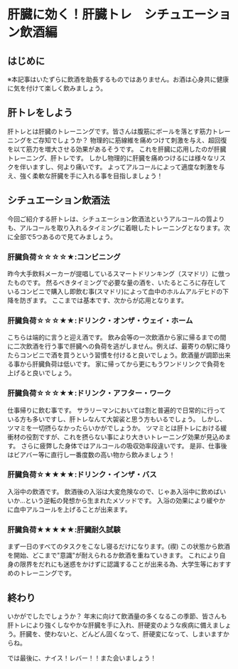 # 肝臓に効く！肝臓トレ　シチュエーション飲酒編

## はじめに
※本記事はいたずらに飲酒を助長するものではありません。お酒は心身共に健康に気を付けて楽しく飲みましょう。

## 肝トレをしよう
肝トレとは肝臓のトレーニングです。皆さんは腹筋にボールを落とす筋力トレーニングをご存知でしょうか？
物理的に筋線維を痛めつけて刺激を与え、超回復を以て筋力を増大させる効果があるそうです。
これを肝臓に応用したのが肝臓トレーニング、肝トレです。
しかし物理的に肝臓を痛めつけるには様々なリスクを伴いますし、何より痛いです。
よってアルコールによって適度な刺激を与え、強く柔軟な肝臓を手に入れる事を目指しましょう！

## シチュエーション飲酒法
今回ご紹介する肝トレは、シチュエーション飲酒法というアルコールの質よりも、アルコールを取り入れるタイミングに着眼したトレーニングとなります。次に全部で5つあるので見てみましょう。

### 肝臓負荷☆☆☆☆★:コンビニング
昨今大手飲料メーカーが提唱しているスマートドリンキング（スマドリ）に倣ったものです。
然るべきタイミングで必要な量の酒を、いたるところに存在しているコンビニで購入し即飲む事(スマドリ)によって血中のホルムアルデヒドの下降を防ぎます。
ここまでは基本です、次からが応用となります。

### 肝臓負荷☆☆☆★★:ドリンク・オンザ・ウェイ・ホーム
こちらは端的に言うと迎え酒です。
飲み会等の一次飲酒から家に帰るまでの間に二次飲酒を行う事で肝臓への負荷を逃がしません。例えば、最寄りの駅に降りたらコンビニで酒を買うという習慣を付けると良いでしょう。飲酒量が調節出来る事から肝臓負荷は低いです。
家に帰ってから更にもうワンドリンクで負荷を上げると良いでしょう。

### 肝臓負荷☆☆☆★★:ドリンク・アフター・ワーク
仕事帰りに飲む事です。
サラリーマンにおいては割と普遍的で日常的に行っている方も多いですし、肝トレなんて大袈裟と思う方もいるでしょう。
しかし、ツマミを一切摂らなかったらいかがでしょうか。
ツマミとは肝トレにおける緩衝材の役割ですが、これを摂らない事により大きいトレーニング効果が見込めます。
さらに疲弊した身体ではアルコールの吸収効率段違いです。
是非、仕事後はビアバー等に直行し一番度数の高い物から飲みましょう！

### 肝臓負荷☆★★★★:ドリンク・インザ・バス
入浴中の飲酒です。
飲酒後の入浴は大変危険なので、じゃあ入浴中に飲めばいいか…という逆転の発想から生まれたメソッドです。
入浴の効果により緩やかに血中アルコールを上げることが出来ます。

### 肝臓負荷★★★★★:肝臓耐久試験
まず一日のすべてのタスクをこなし寝るだけになります。(禊)
この状態から飲酒を開始、どこまで"意識"が耐えられるか飲酒を重ねていきます。
これにより自身の限界をだれにも迷惑をかけずに認識することが出来る為、大学生等におすすめのトレーニングです。

## 終わり
いかがでしたでしょうか？
年末に向けて飲酒量の多くなるこの季節、皆さんも肝トレにより強くしなやかな肝臓を手に入れ、肝硬変のような疾病に備えましょう。肝臓を、使わないと、どんどん固くなって、肝硬変になって、しまいますからね。

では最後に、ナイス！レバー！！また会いましょう！